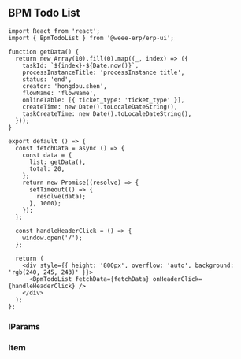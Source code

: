 ## BPM Todo List

```tsx
import React from 'react';
import { BpmTodoList } from '@weee-erp/erp-ui';

function getData() {
  return new Array(10).fill(0).map((_, index) => ({
    taskId: `${index}-${Date.now()}`,
    processInstanceTitle: 'processInstance title',
    status: 'end',
    creator: 'hongdou.shen',
    flowName: 'flowName',
    onlineTable: [{ ticket_type: 'ticket_type' }],
    createTime: new Date().toLocaleDateString(),
    taskCreateTime: new Date().toLocaleDateString(),
  }));
}

export default () => {
  const fetchData = async () => {
    const data = {
      list: getData(),
      total: 20,
    };
    return new Promise((resolve) => {
      setTimeout(() => {
        resolve(data);
      }, 1000);
    });
  };

  const handleHeaderClick = () => {
    window.open('/');
  };

  return (
    <div style={{ height: '800px', overflow: 'auto', background: 'rgb(240, 245, 243)' }}>
      <BpmTodoList fetchData={fetchData} onHeaderClick={handleHeaderClick} />
    </div>
  );
};
```

<API></API>

### IParams

<API src="../bpm-todo-item/param.tsx" hideTitle></API>

### Item

<API src="../bpm-todo-item/item.tsx" hideTitle></API>

